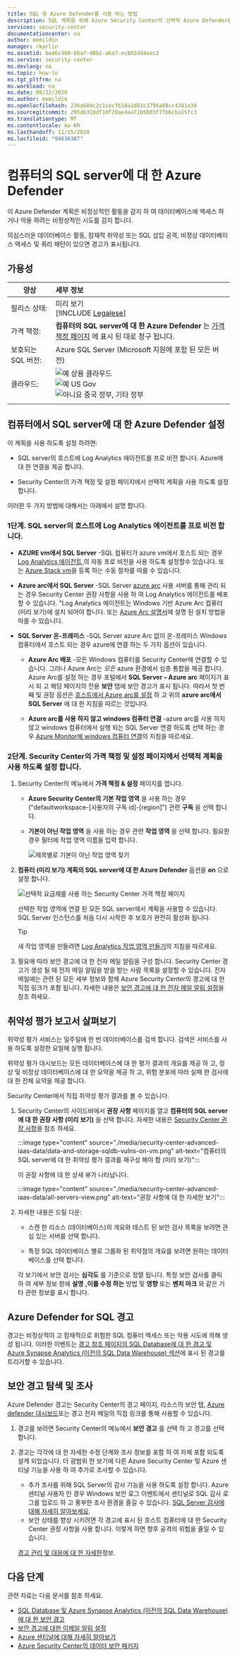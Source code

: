 ```yaml
---
title: SQL 용 Azure Defender를 사용 하는 방법
description: SQL 계획을 위해 Azure Security Center의 선택적 Azure Defender를 사용 하는 방법에 대해 알아봅니다.
services: security-center
documentationcenter: na
author: memildin
manager: rkarlin
ms.assetid: ba46c460-6ba7-48b2-a6a7-ec802dd4eec2
ms.service: security-center
ms.devlang: na
ms.topic: how-to
ms.tgt_pltfrm: na
ms.workload: na
ms.date: 09/22/2020
ms.author: memildin
ms.openlocfilehash: 236a604c2c1cecfb18a2d82c3796a88cc4341a34
ms.sourcegitcommit: 295db318df10f20ae4aa71b5b03f7fb6cba15fc3
ms.translationtype: MT
ms.contentlocale: ko-KR
ms.lasthandoff: 11/15/2020
ms.locfileid: "94636387"
---
```

# <a name="azure-defender-for-sql-servers-on-machines"></a>컴퓨터의 SQL server에 대 한 Azure Defender 

이 Azure Defender 계획은 비정상적인 활동을 감지 하 여 데이터베이스에 액세스 하거나 악용 하려는 비정상적인 시도를 감지 합니다.

의심스러운 데이터베이스 활동, 잠재적 취약성 또는 SQL 삽입 공격, 비정상 데이터베이스 액세스 및 쿼리 패턴이 있으면 경고가 표시됩니다.

## <a name="availability"></a>가용성

|양상|세부 정보|
|----|:----|
|릴리스 상태:|미리 보기<br>[!INCLUDE [Legalese](../../includes/security-center-preview-legal-text.md)] |
|가격 책정:|**컴퓨터의 SQL server에 대 한 Azure Defender** 는 [가격 책정 페이지](security-center-pricing.md) 에 표시 된 대로 청구 됩니다.|
|보호되는 SQL 버전:|Azure SQL Server (Microsoft 지원에 포함 된 모든 버전)|
|클라우드:|![예](./media/icons/yes-icon.png) 상용 클라우드<br>![예](./media/icons/yes-icon.png) US Gov<br>![아니요](./media/icons/no-icon.png) 중국 정부, 기타 정부|
|||

## <a name="set-up-azure-defender-for-sql-servers-on-machines"></a>컴퓨터에서 SQL server에 대 한 Azure Defender 설정

이 계획을 사용 하도록 설정 하려면:

* SQL server의 호스트에 Log Analytics 에이전트를 프로 비전 합니다. Azure에 대 한 연결을 제공 합니다.

* Security Center의 가격 책정 및 설정 페이지에서 선택적 계획을 사용 하도록 설정 합니다.

이러한 두 가지 방법에 대해서는 아래에서 설명 합니다.

### <a name="step-1-provision-the-log-analytics-agent-on-your-sql-servers-host"></a>1단계. SQL server의 호스트에 Log Analytics 에이전트를 프로 비전 합니다.

- **AZURE vm에서 SQL Server** -SQL 컴퓨터가 azure vm에서 호스트 되는 경우 [Log Analytics 에이전트 <a name="auto-provision-mma"></a> 의 자동 프로 비전을 사용 하도록 설정할](security-center-enable-data-collection.md#auto-provision-mma)수 있습니다. 또는 [Azure Stack vm](quickstart-onboard-machines.md#onboard-your-azure-stack-vms)을 등록 하는 수동 절차를 따를 수 있습니다.
- **Azure arc에서 SQL Server** -SQL Server [azure arc](../azure-arc/index.yml) 사용 서버를 통해 관리 되는 경우 Security Center 권장 사항을 사용 하 여 Log Analytics 에이전트를 배포할 수 있습니다. "Log Analytics 에이전트는 Windows 기반 Azure Arc 컴퓨터 (미리 보기)에 설치 되어야 합니다. 또는 [Azure Arc 설명서](../azure-arc/servers/manage-vm-extensions.md)에 설명 된 설치 방법을 따를 수 있습니다.

- **SQL Server 온-프레미스** -SQL Server azure Arc 없이 온-프레미스 Windows 컴퓨터에서 호스트 되는 경우 azure에 연결 하는 두 가지 옵션이 있습니다.
    
    - **Azure Arc 배포** -모든 Windows 컴퓨터를 Security Center에 연결할 수 있습니다. 그러나 Azure Arc는 *모든* azure 환경에서 심층 통합을 제공 합니다. Azure Arc를 설정 하는 경우 포털에서 **SQL Server – Azure arc** 페이지가 표시 되 고 해당 페이지의 전용 **보안** 탭에 보안 경고가 표시 됩니다. 따라서 첫 번째 및 권장 옵션은 [호스트에서 Azure arc를 설정](../azure-arc/servers/onboard-portal.md#install-and-validate-the-agent-on-windows) 하 고 위의 **azure arc에서 SQL Server** 에 대 한 지침을 따르는 것입니다.
        
    - **Azure arc를 사용 하지 않고 windows 컴퓨터 연결** -azure arc를 사용 하지 않고 windows 컴퓨터에서 실행 되는 SQL Server 연결 하도록 선택 하는 경우 [Azure Monitor에 windows 컴퓨터 연결](../azure-monitor/platform/agent-windows.md)의 지침을 따르세요.


### <a name="step-2-enable-the-optional-plan-in-security-centers-pricing-and-settings-page"></a>2단계. Security Center의 가격 책정 및 설정 페이지에서 선택적 계획을 사용 하도록 설정 합니다.

1. Security Center의 메뉴에서 **가격 책정 & 설정** 페이지를 엽니다.

    - **Azure Security Center의 기본 작업 영역** 을 사용 하는 경우 ("defaultworkspace-[사용자의 구독 id]-[region]") 관련 **구독** 을 선택 합니다.

    - **기본이 아닌 작업 영역** 을 사용 하는 경우 관련 **작업 영역** 을 선택 합니다. 필요한 경우 필터에 작업 영역 이름을 입력 합니다.

        ![제목별로 기본이 아닌 작업 영역 찾기](./media/security-center-advanced-iaas-data/pricing-and-settings-workspaces.png)

1. **컴퓨터 (미리 보기) 계획의 SQL server에 대 한 Azure Defender** 옵션을 **on** 으로 설정 합니다. 

    ![선택적 요금제를 사용 하는 Security Center 가격 책정 페이지](media/security-center-advanced-iaas-data/sql-servers-on-vms-in-pricing-small.png)

    선택한 작업 영역에 연결 된 모든 SQL server에서 계획을 사용할 수 있습니다. SQL Server 인스턴스를 처음 다시 시작한 후 보호가 완전히 활성화 됩니다.

    >[!TIP] 
    > 새 작업 영역을 만들려면 [Log Analytics 작업 영역 만들기](../azure-monitor/learn/quick-create-workspace.md)의 지침을 따르세요.


1. 필요에 따라 보안 경고에 대 한 전자 메일 알림을 구성 합니다. 
    Security Center 경고가 생성 될 때 전자 메일 알림을 받을 받는 사람 목록을 설정할 수 있습니다. 전자 메일에는 관련 된 모든 세부 정보와 함께 Azure Security Center의 경고에 대 한 직접 링크가 포함 됩니다. 자세한 내용은 [보안 경고에 대 한 전자 메일 알림 설정](security-center-provide-security-contact-details.md)을 참조 하세요.



## <a name="explore-vulnerability-assessment-reports"></a>취약성 평가 보고서 살펴보기

취약성 평가 서비스는 일주일에 한 번 데이터베이스를 검색 합니다. 검색은 서비스를 사용 하도록 설정한 요일에 실행 됩니다.

취약성 평가 대시보드는 모든 데이터베이스에 대 한 평가 결과의 개요를 제공 하 고, 정상 및 비정상 데이터베이스에 대 한 요약을 제공 하 고, 위험 분포에 따라 실패 한 검사에 대 한 전체 요약을 제공 합니다.

Security Center에서 직접 취약성 평가 결과를 볼 수 있습니다.

1. Security Center의 사이드바에서 **권장 사항** 페이지를 열고 **컴퓨터의 SQL server에 대 한 권장 사항 (미리 보기)** 을 선택 합니다. 자세한 내용은 [Security Center 권장 사항](security-center-recommendations.md)을 참조 하세요. 

    :::image type="content" source="./media/security-center-advanced-iaas-data/data-and-storage-sqldb-vulns-on-vm.png" alt-text="컴퓨터의 SQL server에 대 한 취약성 평가 결과를 재구성 해야 함 (미리 보기)":::

    이 권장 사항에 대 한 상세 뷰가 나타납니다.

    :::image type="content" source="./media/security-center-advanced-iaas-data/all-servers-view.png" alt-text="권장 사항에 대 한 자세한 보기":::

1. 자세한 내용은 드릴 다운:

    * 스캔 한 리소스 (데이터베이스)의 개요와 테스트 된 보안 검사 목록을 보려면 관심 있는 서버를 선택 합니다.

    * 특정 SQL 데이터베이스 별로 그룹화 된 취약점의 개요를 보려면 원하는 데이터베이스를 선택 합니다.

    각 보기에서 보안 검사는 **심각도** 를 기준으로 정렬 됩니다. 특정 보안 검사를 클릭 하 여 세부 정보 창에 **설명** **,이를 수정 하는** 방법 및 **영향** 또는 **벤치 마크** 와 같은 기타 관련 정보를 표시 합니다.

## <a name="azure-defender-for-sql-alerts"></a>Azure Defender for SQL 경고
경고는 비정상적이 고 잠재적으로 위험한 SQL 컴퓨터 액세스 또는 악용 시도에 의해 생성 됩니다. 이러한 이벤트는 [경고 참조 페이지의 SQL Database에 대 한 경고 및 Azure Synapse Analytics (이전의 SQL Data Warehouse) 섹션](alerts-reference.md#alerts-sql-db-and-warehouse)에 표시 된 경고를 트리거할 수 있습니다.

## <a name="explore-and-investigate-security-alerts"></a>보안 경고 탐색 및 조사

Azure Defender 경고는 Security Center의 경고 페이지, 리소스의 보안 탭, [Azure defender 대시보드](azure-defender-dashboard.md)또는 경고 전자 메일의 직접 링크를 통해 사용할 수 있습니다.

1. 경고를 보려면 Security Center의 메뉴에서 **보안 경고** 를 선택 하 고 경고를 선택 합니다.

1. 경고는 각각에 대 한 자세한 수정 단계와 조사 정보를 포함 하 여 자체 포함 되도록 설계 되었습니다. 더 광범위 한 보기에 다른 Azure Security Center 및 Azure 센티널 기능을 사용 하 여 추가로 조사할 수 있습니다.

    * 추가 조사를 위해 SQL Server의 감사 기능을 사용 하도록 설정 합니다. Azure 센티널 사용자 인 경우 Windows 보안 로그 이벤트에서 센티널로 SQL 감사 로그를 업로드 하 고 풍부한 조사 환경을 즐길 수 있습니다. [SQL Server 감사에 대해 자세히 알아보세요](/sql/relational-databases/security/auditing/create-a-server-audit-and-server-audit-specification?preserve-view=true&view=sql-server-ver15).
    * 보안 상태를 향상 시키려면 각 경고에 표시 된 호스트 컴퓨터에 대 한 Security Center 권장 사항을 사용 합니다. 이렇게 하면 향후 공격의 위험을 줄일 수 있습니다. 

    [경고 관리 및 대응에 대 한 자세한](security-center-managing-and-responding-alerts.md)정보.


## <a name="next-steps"></a>다음 단계

관련 자료는 다음 문서를 참조 하세요.

- [SQL Database 및 Azure Synapse Analytics (이전의 SQL Data Warehouse)에 대 한 보안 경고](alerts-reference.md#alerts-sql-db-and-warehouse)
- [보안 경고에 대한 이메일 알림 설정](security-center-provide-security-contact-details.md)
- [Azure 센티널에 대해 자세히 알아보기](../sentinel/index.yml)
- [Azure Security Center의 데이터 보안 패키지](../azure-sql/database/azure-defender-for-sql.md)